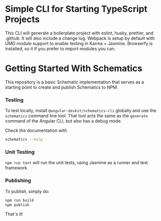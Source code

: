 # Simple CLI for Starting TypeScript Projects
This CLI will generate a boilerplate project with eslint, husky, prettier, and .github.
It will also include a change log. Webpack is setup by default with UMD module support
to enable testing in Karma + Jasmine. Browserfy is installed, so it if you prefer to import
modules you can.

# Getting Started With Schematics

This repository is a basic Schematic implementation that serves as a starting point to create and publish Schematics to NPM.

### Testing

To test locally, install `@angular-devkit/schematics-cli` globally and use the `schematics` command line tool. That tool acts the same as the `generate` command of the Angular CLI, but also has a debug mode.

Check the documentation with
```bash
schematics --help
```

### Unit Testing

`npm run test` will run the unit tests, using Jasmine as a runner and test framework.

### Publishing

To publish, simply do:

```bash
npm run build
npm publish
```

That's it!
